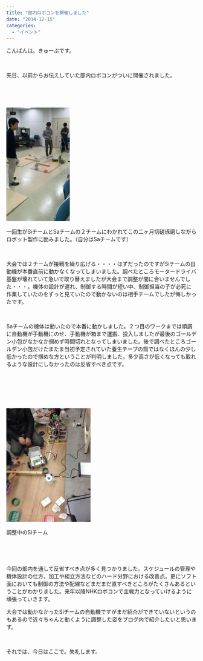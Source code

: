 ```yaml
---
title: "部内ロボコンを開催しました"
date: "2014-12-15"
categories: 
  - "イベント"
---
```


こんばんは。きゅーぶです。

 

先日、以前からお伝えしていた部内ロボコンがついに開催されました。

 

 

[![20141212_202118_660](images/20141212_202118_660-168x300.jpg)](http://www.fortefibre.net/blog/wp-content/uploads/2014/12/20141212_202118_660.jpg)

一回生がSiチームとSaチームの２チームにわかれてこの二ヶ月切磋琢磨しながらロボット製作に励みました。（自分はSaチームです）

 

大会では２チームが接戦を繰り広げる・・・・はずだったのですがSiチームの自動機が本番直前に動かなくなってしまいました。調べたところモータードライバ基盤が壊れていて急いで取り替えましたが大会まで調整が間に合いませんでした・・・。機体の設計が遅れ、制御する時間が短い中、制御担当の子が必死に作業していたのをずっと見ていたので動かないのは相手チームでしたが悔しかったです。

 

Saチームの機体は動いたので本番に動かしました。２つ目のワークまでは順調に自動機が手動機にのせ、手動機が箱まで運搬、投入しましたが最後のゴールデン小包がなかなか掴めず時間切れとなってしまいました。後で調べたところゴールデン小包だけたまたま当初予定されていた養生テープの筒ではなくほんの少し低かったので掴めな方ということが判明しました。多少高さが低くなっても取れるような設計にしなかったのは反省すべき点です。

 

 

 

[![B4pU1E0CEAA64tr](images/B4pU1E0CEAA64tr-223x300.jpg)](http://www.fortefibre.net/blog/wp-content/uploads/2014/12/B4pU1E0CEAA64tr.jpg)

調整中のSiチーム

 

 

今回の部内を通して反省すべき点が多く見つかりました。スケジュールの管理や機体設計の仕方、加工や組立方法などのハード分野における改善点。更にソフト面においても制御の方法や配線などまだまだ直すべきところがたくさんあるということがわかりました。来年以降NHKロボコンで主戦力となっていけるように頑張っていきます。

大会では動かなかったSiチームの自動機ですがまだ紹介ができていないというのもあるので近々ちゃんと動くように調整した姿をブログ内で紹介したいと思います。

 

それでは、今日はここで。失礼します。
